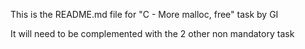 This is the README.md file for "C - More malloc, free" task by GI

It will need to be complemented with the 2 other non mandatory task 
